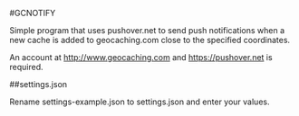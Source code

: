 #GCNOTIFY

Simple program that uses pushover.net to send push notifications when a new cache is added to geocaching.com close to the specified coordinates.

An account at <http://www.geocaching.com> and <https://pushover.net> is required.

##settings.json

Rename settings-example.json to settings.json and enter your values.